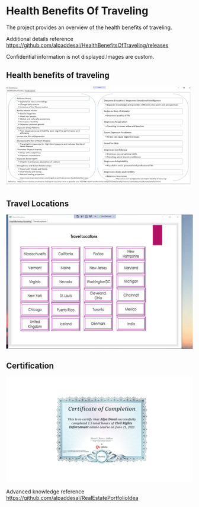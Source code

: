 # Health Benefits Of Traveling

The project provides an overview of the health benefits of traveling.

Additional details reference https://github.com/alpaddesai/HealthBenefitsOfTraveling/releases
 
Confidential information is not displayed.Images are custom.

## Health benefits of traveling
![image](HealthBenefits.png)

## Travel Locations
![image](TravelLocations.png)

## Certification
![image](civilrights.jpg)

Advanced knowledge reference https://github.com/alpaddesai/RealEstatePortfolioIdea
